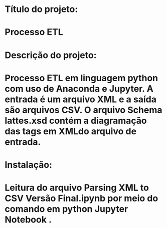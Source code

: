 # Título do projeto:
# Processo ETL
#
# Descrição do projeto:
# Processo ETL em linguagem python com uso de Anaconda e Jupyter. A entrada é um arquivo XML e a saída são arquivos CSV. O arquivo Schema lattes.xsd contém a diagramação das tags em XMLdo arquivo de entrada.
#
# Instalação:
# Leitura do arquivo Parsing XML to CSV Versão Final.ipynb por meio do comando em python Jupyter Notebook .
